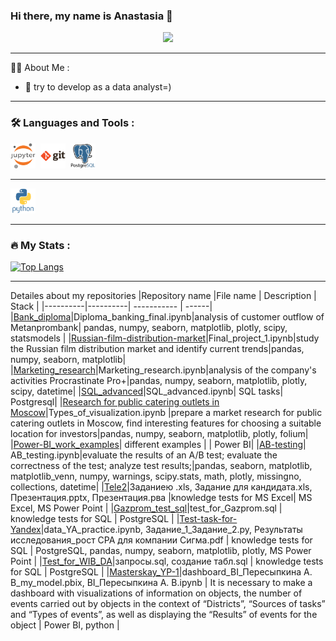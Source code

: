 ### Hi there, my name is Anastasia 👋

<!--
**A-Peresypkina/A-Peresypkina** is a ✨ _special_ ✨ repository because its `README.md` (this file) appears on your GitHub profile.

Here are some ideas to get you started:

- 🔭 I’m currently working on ...
- 🌱 I’m currently learning ...
- 👯 I’m looking to collaborate on ...
- 🤔 I’m looking for help with ...
- 💬 Ask me about ...
- 📫 How to reach me: ...
- 😄 Pronouns: ...
- ⚡ Fun fact: ...
-->
<div id="header" align="center">
  <img src="https://media.giphy.com/media/v1.Y2lkPTc5MGI3NjExN2UwYjYzOGZhN2ZjZjdkYWZkMmM5YWIyY2U0MGU1MjJiZDAwNGM1MSZlcD12MV9pbnRlcm5hbF9naWZzX2dpZklkJmN0PWc/Rjub7AIEIbXT0tzbr3/giphy.gif" width="100"/>
</div>


---
:woman_technologist: About Me :
- :telescope: try to develop as a data analyst=)

---

### :hammer_and_wrench: Languages and Tools :
<div>
  <img src="https://github.com/devicons/devicon/blob/master/icons/jupyter/jupyter-original-wordmark.svg" title="jupyter"  alt="jupyter" width="40" height="40"/>&nbsp;
  <img src="https://github.com/devicons/devicon/blob/master/icons/git/git-original-wordmark.svg" title="Git"  alt="Git" width="40" height="40"/>&nbsp;
  <img src="https://github.com/devicons/devicon/blob/master/icons/postgresql/postgresql-original-wordmark.svg" title="Postgresql"  alt="Postgresql" width="40" height="40"/>&nbsp;

---

  <img src="https://github.com/devicons/devicon/blob/master/icons/python/python-original-wordmark.svg" title="Python"  alt="Python" width="40" height="40"/>&nbsp;
  
</div>

---

### :fire: My Stats :
[![Top Langs](https://github-readme-stats.vercel.app/api/top-langs/?username=A-Peresypkina&layout=compact&theme=vision-friendly-dark)](https://github.com/anuraghazra/github-readme-stats)

---
Detailes about my repositories
|Repository name |File name | Description | Stack | 
|----------|----------| ----------- | ------|
|[Bank_diploma](https://github.com/A-Peresypkina/Bank_diploma)|Diploma_banking_final.ipynb|analysis of customer outflow of Metanprombank| pandas, numpy, seaborn, matplotlib, plotly, scipy, statsmodels |
|[Russian-film-distribution-market](https://github.com/A-Peresypkina/Russian-film-distribution-market)|Final_project_1.ipynb|study the Russian film distribution market and identify current trends|pandas, numpy, seaborn, matplotlib|
|[Marketing_research](https://github.com/A-Peresypkina/Marketing_research)|Marketing_research.ipynb|analysis of the company's activities Procrastinate Pro+|pandas, numpy, seaborn, matplotlib, plotly, scipy, datetime|
|[SQL_advanced](https://github.com/A-Peresypkina/SQL_advanced)|SQL_advanced.ipynb| SQL tasks| Postgresql|
|[Research for public catering outlets in Moscow](https://github.com/A-Peresypkina/Research-for-public-catering-outlets-in-Moscow)|Types_of_visualization.ipynb |prepare a market research for public catering outlets in Moscow, find interesting features for choosing a suitable location for investors|pandas, numpy, seaborn, matplotlib, plotly, folium|
|[Power-BI_work_examples](https://github.com/A-Peresypkina/Power-BI_work_examples)| different examples | | Power BI|
|[AB-testing](https://github.com/A-Peresypkina/AB-testing)|АВ_testing.ipynb|evaluate the results of an A/B test; evaluate the correctness of the test; analyze test results;|pandas, seaborn, matplotlib, matplotlib_venn, numpy, warnings, scipy.stats, math, plotly, missingno, collections,  datetime|
|[Tele2](https://github.com/A-Peresypkina/Tele2)|Заданиею .xls, Задание для кандидата.xls, Презентация.pptx, Презентация.pва |knowledge tests for MS Excel| MS Excel, MS Power Point |
|[Gazprom_test_sql](https://github.com/A-Peresypkina/Gazprom_test_sql)|test_for_Gazprom.sql | knowledge tests for SQL | PostgreSQL |
|[Test-task-for-Yandex](https://github.com/A-Peresypkina/test-task-for-Yandex)|data_YA_practice.ipynb, Задание_1_Задание_2.py, Результаты исследования_рост СРА для компании Сигма.pdf | knowledge tests for SQL | PostgreSQL, pandas, numpy, seaborn, matplotlib, plotly, MS Power Point |
|[Test_for_WIB_DA](https://github.com/A-Peresypkina/test_for_WIB_DA)|запросы.sql, создание табл.sql | knowledge tests for SQL | PostgreSQL |
|[Masterskay_YP-1](https://github.com/A-Peresypkina/Masterskay_YP-1)|dashboard_BI_Пересыпкина А. B_my_model.pbix, BI_Пересыпкина А. В.ipynb | It is necessary to make a dashboard with visualizations of information on objects, the number of events carried out by objects in the context of “Districts”, “Sources of tasks” and “Types of events”, as well as displaying the “Results” of events for the object | Power BI, python |

